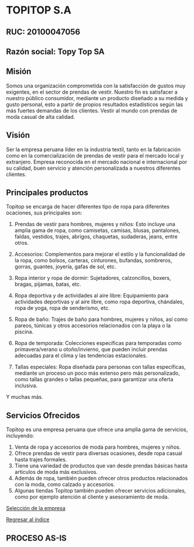 # TOPITOP S.A

## RUC: 20100047056

## Razón social: Topy Top SA

## Misión 

Somos una organización comprometida con la satisfacción de gustos muy exigentes, en el sector de prendas de vestir. Nuestro fin es satisfacer a nuestro público consumidor, mediante un producto diseñado a su medida y gusto personal, esto a partir de propios resultados estadísticos según las más fuertes demandas de los clientes. Vestir al mundo con prendas de moda casual de alta calidad.

## Visión 

Ser la empresa peruana líder en la industria textil, tanto en la fabricación como en la comercialización de prendas de vestir para el mercado local y extranjero. Empresa reconocida en el mercado nacional e internacional por su calidad, buen servicio y atención personalizada a nuestros diferentes clientes.

## Principales productos

Topitop se encarga de hacer diferentes tipo de ropa para diferentes ocaciones, sus principales son:

1. Prendas de vestir para hombres, mujeres y niños: Esto incluye una amplia gama de ropa, como camisetas, camisas, blusas, pantalones, faldas, vestidos, trajes, abrigos, chaquetas, sudaderas, jeans, entre otros.

2. Accesorios: Complementos para mejorar el estilo y la funcionalidad de la ropa, como bolsos, carteras, cinturones, bufandas, sombreros, gorras, guantes, joyería, gafas de sol, etc.

3. Ropa interior y ropa de dormir: Sujetadores, calzoncillos, boxers, bragas, pijamas, batas, etc.

4. Ropa deportiva y de actividades al aire libre: Equipamiento para actividades deportivas y al aire libre, como ropa deportiva, chándales, ropa de yoga, ropa de senderismo, etc.

5. Ropa de baño: Trajes de baño para hombres, mujeres y niños, así como pareos, túnicas y otros accesorios relacionados con la playa o la piscina.

6. Ropa de temporada: Colecciones específicas para temporadas como primavera/verano u otoño/invierno, que pueden incluir prendas adecuadas para el clima y las tendencias estacionales.

7. Tallas especiales: Ropa diseñada para personas con tallas específicas, mediante un proceso un poco más extenso pero más personalizado, como tallas grandes o tallas pequeñas, para garantizar una oferta inclusiva.

Y muchas más.

## Servicios Ofrecidos

Topitop es una empresa peruana que ofrece una amplia gama de servicios, incluyendo:

1. Venta de ropa y accesorios de moda para hombres, mujeres y niños.
2. Ofrece prendas de vestir para diversas ocasiones, desde ropa casual hasta trajes formales.
3. Tiene una variedad de productos que van desde prendas básicas hasta artículos de moda más exclusivos.
4. Además de ropa, también pueden ofrecer otros productos relacionados con la moda, como calzado y accesorios.
5. Algunas tiendas Topitop también pueden ofrecer servicios adicionales, como por ejemplo atención al cliente y asesoramiento de moda.

   
[Selección de la empresa](SeleccionEmpresa.md)

[Regresar al índice](../README.md)
## PROCESO AS-IS

